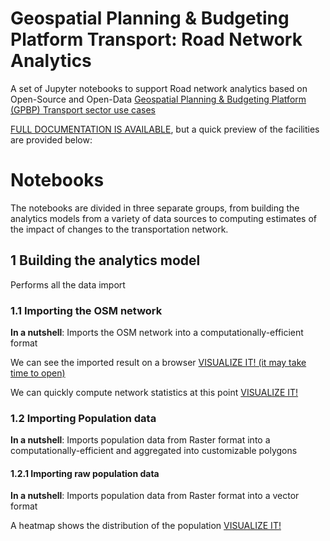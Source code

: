 # Geospatial Planning & Budgeting Platform Transport: Road Network Analytics

A set of Jupyter notebooks to support Road network analytics based on Open-Source and Open-Data
[Geospatial Planning & Budgeting Platform (GPBP) Transport sector use cases](https://docs.google.com/document/d/1AugI7_AiD2v-ES_actmseHsFMmi-oMdLxGF2YAcv5XY)

[FULL DOCUMENTATION IS AVAILABLE](https://pedrocamargo.github.io/road_analytics/), but a
quick preview of the facilities are provided below:

# Notebooks

The notebooks are divided in three separate groups, from building the analytics 
models from a variety of data sources to computing estimates of the impact of 
changes to the transportation network. 

## 1 Building the analytics model

Performs all the data import

### 1.1 Importing the OSM network

**In a nutshell**: Imports the OSM network into a computationally-efficient 
format

We can see the imported result on a browser 
[VISUALIZE IT! (it may take time to open)](https://nbviewer.org/github/pedrocamargo/road_analytics/blob/main/notebooks/1.Build_model_from_OSM.ipynb)

We can quickly compute network statistics at this point
[VISUALIZE IT!](https://nbviewer.org/github/pedrocamargo/road_analytics/blob/main/notebooks/use_cases/1.Descriptive_analytics.ipynb)

### 1.2 Importing Population data

**In a nutshell**: Imports population data from Raster format into a 
computationally-efficient and aggregated into customizable polygons

#### 1.2.1 Importing raw population data

**In a nutshell**: Imports population data from Raster format into 
a vector format

A heatmap shows the distribution of the population [VISUALIZE IT!](https://nbviewer.org/github/pedrocamargo/road_analytics/blob/main/notebooks/2.Vectorizing_population.ipynb)